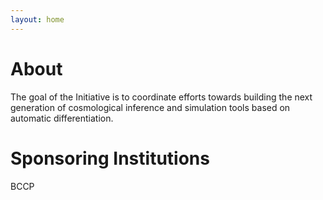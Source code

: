 ```yaml
---
layout: home
---
```


# About

The goal of the Initiative is to coordinate efforts towards building the next
generation of cosmological inference and simulation tools based on automatic
differentiation.



# Sponsoring Institutions

BCCP
